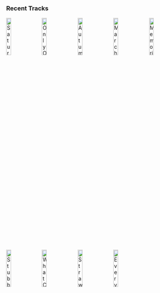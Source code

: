 ### Recent Tracks
[<img src='https://lastfm.freetls.fastly.net/i/u/300x300/d5714c06036a6d49dbc25e51c31bf7e5.png' width='16%' height='16%' alt='Saturdays (feat. HAIM)'>](https://www.last.fm/music/twin%2bshadow/_/saturdays%2b%2528feat.%2bhaim%2529)&nbsp;&nbsp;&nbsp;&nbsp;[<img src='https://lastfm.freetls.fastly.net/i/u/300x300/7a55aef7edc8f9b271f4204e00faecd3.png' width='16%' height='16%' alt='Only One'>](https://www.last.fm/music/phantom%2bplanet/_/only%2bone)&nbsp;&nbsp;&nbsp;&nbsp;[<img src='https://lastfm.freetls.fastly.net/i/u/300x300/7a60757022108d73a52aab935cfefd1a.png' width='16%' height='16%' alt='Autumn Blossom (feat. Noosa)'>](https://www.last.fm/music/pierce%2bfulton/_/autumn%2bblossom%2b%2528feat.%2bnoosa%2529)&nbsp;&nbsp;&nbsp;&nbsp;[<img src='https://lastfm.freetls.fastly.net/i/u/300x300/cf85ae66421144c5c4294b242443d302.png' width='16%' height='16%' alt='March: Hills to Climb'>](https://www.last.fm/music/tim%2bmyers/_/march%253a%2bhills%2bto%2bclimb)&nbsp;&nbsp;&nbsp;&nbsp;[<img src='https://lastfm.freetls.fastly.net/i/u/300x300/8d5a82de4881fa8e068b18eb7bbfd30b.png' width='16%' height='16%' alt='Memories'>](https://www.last.fm/music/maroon%2b5/_/memories)&nbsp;&nbsp;&nbsp;&nbsp;<br>[<img src='https://lastfm.freetls.fastly.net/i/u/300x300/d729c74038524c40b775b11d3a51855d.png' width='16%' height='16%' alt='Stubborn Love'>](https://www.last.fm/music/the%2blumineers/_/stubborn%2blove)&nbsp;&nbsp;&nbsp;&nbsp;[<img src='https://lastfm.freetls.fastly.net/i/u/300x300/c3a505fcb9434d4da20cb319f6b2c3dc.png' width='16%' height='16%' alt='What Can I Say'>](https://www.last.fm/music/boz%2bscaggs/_/what%2bcan%2bi%2bsay)&nbsp;&nbsp;&nbsp;&nbsp;[<img src='https://lastfm.freetls.fastly.net/i/u/300x300/f9a4be410931f4b4d865402019dff2ec.png' width='16%' height='16%' alt='Strawberry Sunscreen'>](https://www.last.fm/music/lostboycrow/_/strawberry%2bsunscreen)&nbsp;&nbsp;&nbsp;&nbsp;[<img src='https://lastfm.freetls.fastly.net/i/u/300x300/38c59ff64e0b28bd6ac3def552e0a7cc.png' width='16%' height='16%' alt='Every Color (with Foster The People)'>](https://www.last.fm/music/louis%2bthe%2bchild/_/every%2bcolor%2b%2528with%2bfoster%2bthe%2bpeople%2529)&nbsp;&nbsp;&nbsp;&nbsp;